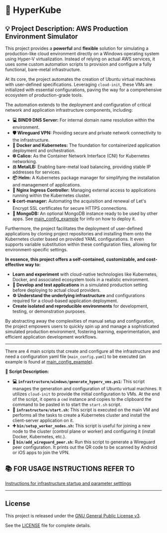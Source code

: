 # 🚀 HyperKube

## 💡 Project Description: AWS Production Environment Simulator

This project provides a **powerful** and **flexible** solution for simulating a production-like cloud environment directly on a Windows operating system using Hyper-V virtualization. Instead of relying on actual AWS services, it uses some custom automation scripts to provision and configure a fully functional, bare-metal infrastructure.

At its core, the project automates the creation of Ubuntu virtual machines with user-defined specifications. Leveraging `cloud-init`, these VMs are initialized with essential configurations, paving the way for a comprehensive ecosystem of production-grade tools.

The automation extends to the deployment and configuration of critical network and application infrastructure components, including:

- **💻 BIND9 DNS Server:** For internal domain name resolution within the environment.
- **🛡️ Wireguard VPN:** Providing secure and private network connectivity to the infrastructure.
- **🐳 Docker and Kubernetes:** The foundation for containerized application deployment and orchestration.
- **🌐 Calico:** As the Container Network Interface (CNI) for Kubernetes networking.
- **⚖️ MetalLB:** Enabling bare-metal load balancing, providing stable IP addresses for services.
- **📦 Helm:** A Kubernetes package manager for simplifying the installation and management of applications.
- **🚦 Nginx Ingress Controller:** Managing external access to applications running within the Kubernetes cluster.
- **🔒 cert-manager:** Automating the acquisition and renewal of Let's Encrypt SSL certificates for secure HTTPS connections.
- **💾 MongoDB:** An optional MongoDB instance ready to be used by other apps. See [main_config_example](https://github.com/rMiccolis/HyperKube/blob/master/doc/main_config_example.yaml) for info on how to deploy it.

Furthermore, the project facilitates the deployment of user-defined applications by cloning project repositories and installing them onto the Kubernetes cluster based on provided YAML configurations. It even supports variable substitution within these configuration files, allowing for environment-specific settings.

**In essence, this project offers a self-contained, customizable, and cost-effective way to:**

- **Learn and experiment** with cloud-native technologies like Kubernetes, Docker, and associated ecosystem tools in a realistic environment.
- **🧪 Develop and test applications** in a simulated production setting before deploying to actual cloud providers.
- **⚙️ Understand the underlying infrastructure** and configurations required for a cloud-based application deployment.
- **Create isolated and reproducible environments** for development, testing, or demonstration purposes.

By abstracting away the complexities of manual setup and configuration, the project empowers users to quickly spin up and manage a sophisticated simulated production environment, fostering learning, experimentation, and efficient application development workflows.

---

There are 4 main scripts that create and configure all the infrastructure and need a configuration yaml file (`main_config.yaml`) to be executed (an example is found at [main_config_example](https://github.com/rMiccolis/HyperKube/blob/master/doc/main_config_example.yaml)).

**📜 Script Description:**

- **💻 `infrastructure/windows/generate_hyperv_vms.ps1`:** This script manages the generation and configuration of Ubuntu virtual machines. It utilizes `cloud-init` to provide the initial configuration to VMs. At the end of the script, it opens a `cmd` instance and copies to the clipboard the command to be pasted in to start the `start.sh` script.
- **🚀 `infrastructure/start.sh`:** This script is executed on the main VM and performs all the tasks to create a Kubernetes cluster and install the client-server application on it.
- **➕ `bin/setup_worker_nodes.sh`:** This script is useful for joining a new node to the cluster (control plane or worker) and configuring it (install Docker, Kubernetes, etc.).
- **🔗 `bin/add_wireguard_peer.sh`:** Run this script to generate a Wireguard peer configuration. It prints out the QR code to be scanned by Android or iOS apps to join the VPN.

## 📚 FOR USAGE INSTRUCTIONS REFER TO

[Instructions for infrastructure startup and parameter setttings](https://github.com/rMiccolis/HyperKube/blob/master/doc/usage.md)

---

## License

This project is released under the [GNU General Public License v3](https://www.gnu.org/licenses/gpl-3.0.html).

See the [LICENSE](https://github.com/rMiccolis/HyperKube/blob/master/COPYING) file for complete details.

